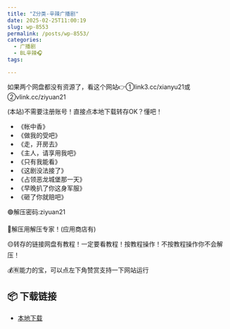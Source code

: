 ```yaml
---
title: "Z分类-辛辣广播剧"
date: 2025-02-25T11:00:19
slug: wp-8553
permalink: /posts/wp-8553/
categories:
  - 广播剧
  - BL辛辣🎧
tags:

---
```


如果两个网盘都没有资源了，看这个网站👉①link3.cc/xianyu21或②vlink.cc/ziyuan21

(本站)不需要注册账号！直接点本地下载转存OK？懂吧！

*   《帐中香》
*   《做我的受吧》
*   《走，开房去》
*   《主人，请享用我吧》
*   《只有我能看》
*   《这剧没法接了》
*   《占领恶龙城堡那一天》
*   《早晚扒了你这身军服》
*   《砸了你就赔吧》

🟢解压密码:ziyuan21

🔵解压用解压专家！(应用商店有)

🟡转存的链接网盘有教程！一定要看教程！按教程操作！不按教程操作你不会解压！

💰🈶能力的宝，可以点左下角赞赏支持一下网站运行

## 📦 下载链接
- [本地下载](https://blziyuan21.com/pay-download/8553?key=9e3938dc4a&down_id=0)

